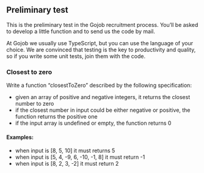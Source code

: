 ## Preliminary test
This is the preliminary test in the Gojob recruitment process.
You’ll be asked to develop a little function and to send us the code by mail.

At Gojob we usually use TypeScript, but you can use the language of your choice.
We are convinced that testing is the key to productivity and quality, so if you write some unit tests, join them with the code.

### Closest to zero
Write a function “closestToZero” described by the following specification:

- given an array of positive and negative integers, it returns the closest number to zero
- if the closest number in input could be either negative or positive, the function returns the positive one
- if the input array is undefined or empty, the function returns 0

#### Examples:
- when input is [8, 5, 10] it must returns 5
- when input is [5, 4, -9, 6, -10, -1, 8] it must return -1
- when input is [8, 2, 3, -2] it must return 2

